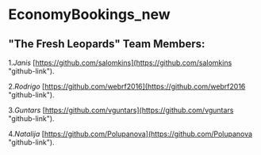 # EconomyBookings_new

## "The Fresh Leopards" Team Members:

1.*Janis* [https://github.com/salomkins](https://github.com/salomkins "github-link").

2.*Rodrigo* [https://github.com/webrf2016](https://github.com/webrf2016 "github-link").

3.*Guntars* [https://github.com/vguntars](https://github.com/vguntars "github-link").

4.*Natalija* [https://github.com/Polupanova](https://github.com/Polupanova "github-link").
